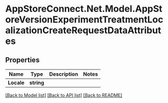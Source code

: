 # AppStoreConnect.Net.Model.AppStoreVersionExperimentTreatmentLocalizationCreateRequestDataAttributes

## Properties

Name | Type | Description | Notes
------------ | ------------- | ------------- | -------------
**Locale** | **string** |  | 

[[Back to Model list]](../README.md#documentation-for-models) [[Back to API list]](../README.md#documentation-for-api-endpoints) [[Back to README]](../README.md)

